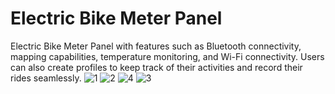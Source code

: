 # Electric Bike Meter Panel

Electric Bike Meter Panel with features such as Bluetooth connectivity, mapping capabilities, temperature monitoring, and Wi-Fi connectivity. Users can also create profiles to keep track of their activities and record their rides seamlessly.
![1](https://github.com/HDhananjaya/MeterPanelEbikeDisplay/assets/84009742/1c3c7139-3af9-40ff-8b8f-ccff3819a99e)
![2](https://github.com/HDhananjaya/MeterPanelEbikeDisplay/assets/84009742/fd06dff7-afac-4739-b3f0-3d4529dccfff)
![4](https://github.com/HDhananjaya/MeterPanelEbikeDisplay/assets/84009742/02cb143b-c584-4056-9f57-9007fc70feda)
![3](https://github.com/HDhananjaya/MeterPanelEbikeDisplay/assets/84009742/294fd8c7-c6ca-42f7-9582-bc444e2ae6a6)
